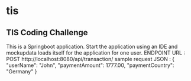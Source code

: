# tis
## TIS Coding Challenge ##
This is  a Springboot application.
Start the application using an IDE and mockupdata loads itself for the application for one user.
ENDPOINT URL : POST http://localhost:8080/api/transaction/ 
sample request JSON :
{
  "userName": "John",
  "paymentAmount": 1777.00,
  "paymentCountry": "Germany"
}
